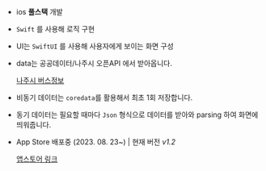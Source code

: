 - ios **풀스택** 개발
- `Swift` 를 사용해 로직 구현
- UI는 `SwiftUI` 를 사용해 사용자에게 보이는 화면 구성
- data는 공공데이터/나주시 오픈API 에서 받아옵니다.
    
    [나주시 버스정보](http://bis.naju.go.kr/guide/usemethod/apiUse)
- 비동기 데이터는 `coredata`를 활용해서 최초 1회 저장합니다.
- 동기 데이터는 필요할 때마다 `Json` 형식으로 데이터를 받아와 parsing 하여 화면에 띄워줍니다.
- App Store 배포중 (2023. 08. 23~) | 현재 버전 *v1.2*

    [앱스토어 링크](https://apps.apple.com/kr/app/%EB%82%98%EC%A3%BC%EC%8B%9C-%EB%B2%84%EC%8A%A4/id6459411077)
